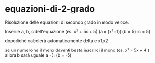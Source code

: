 # equazioni-di-2-grado
Risoluzione delle equazioni di secondo grado in modo veloce.

Inserire a, b, c dell'equazione (es. x² + 5x + 5)
(a = (x²=1))
(b = 5)
(c = 5)

dopodichè calcolerà automaticamente delta e x1,x2

se un numero ha il meno davanti basta inserirci il meno
(es. x² - 5x + 4 )
allora b sarà uguale a -5;
(b = -5)
